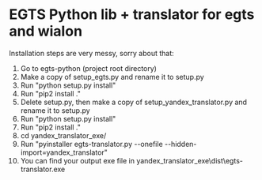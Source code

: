 # EGTS Python lib + translator for egts and wialon
Installation steps are very messy, sorry about that:
1. Go to egts-python (project root directory)
2. Make a copy of setup_egts.py and rename it to setup.py
3. Run "python setup.py install"
4. Run "pip2 install ."
5. Delete setup.py, then make a copy of setup_yandex_translator.py and rename it to setup.py
6. Run "python setup.py install"
7. Run "pip2 install ."
8. cd yandex_translator_exe/
9. Run "pyinstaller egts-translator.py --onefile --hidden-import=yandex_translator"
10. You can find your output exe file in yandex_translator_exe\dist\egts-translator.exe
